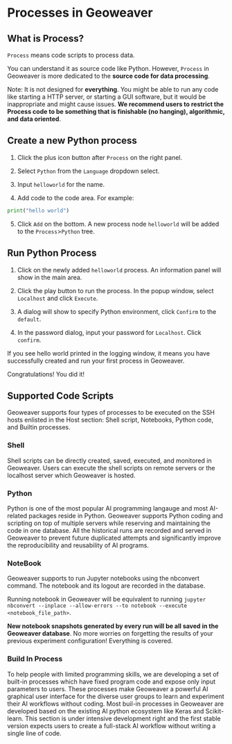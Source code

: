 
# Processes in Geoweaver

## What is Process?

`Process` means code scripts to process data. 

You can understand it as source code like Python. However, `Process` in Geoweaver is more dedicated to the **source code for data processing**. 

Note: It is not designed for **everything**. You might be able to run any code like starting a HTTP server, or starting a GUI software, but it would be inappropriate and might cause issues. **We recommend users to restrict the Process code to be something that is finishable (no hanging), algorithmic, and data oriented**. 

## Create a new Python process

1. Click the plus icon button after `Process` on the right panel.

2. Select `Python` from the `Language` dropdown select.

3. Input `helloworld` for the name.

4. Add code to the code area. For example:

```Python
print("hello world")
```

5. Click `Add` on the bottom. A new process node `helloworld` will be added to the `Process`>`Python` tree.


## Run Python Process

1. Click on the newly added `helloworld` process. An information panel will show in the main area.

2. Click the play button to run the process. In the popup window, select `Localhost` and click `Execute`. 

3. A dialog will show to specify Python environment, click `Confirm` to the `default`. 

4. In the password dialog, input your password for `Localhost`. Click `confirm`.

If you see hello world printed in the logging window, it means you have successfully created and run your first process in Geoweaver. 

Congratulations! You did it!

## Supported Code Scripts

Geoweaver supports four types of processes to be executed on the SSH hosts enlisted in the Host section: Shell script, Notebooks, Python code, and Builtin processes.

### Shell

Shell scripts can be directly created, saved, executed, and monitored in Geoweaver. Users can execute the shell scripts on remote servers or the localhost server which Geoweaver is hosted.

### Python

Python is one of the most popular AI programming langauge and most AI-related packages reside in Python. Geoweaver supports Python coding and scripting on top of multiple servers while reserving and maintaining the code in one database. All the historical runs are recorded and served in Geoweaver to prevent future duplicated attempts and significantly improve the reproducibility and reusability of AI programs.

### NoteBook

Geoweaver supports to run Jupyter notebooks using the nbconvert command. The notebook and its logout are recorded in the database.

Running notebook in Geoweaver will be equivalent to running `jupyter nbconvert --inplace --allow-errors --to notebook --execute <notebook_file_path>`.

**New notebook snapshots generated by every run will be all saved in the Geoweaver database**. No more worries on forgetting the results of your previous experiment configuration! Everything is covered.

### Build In Process

To help people with limited programming skills, we are developing a set of built-in processes which have fixed program code and expose only input parameters to users. These processes make Geoweaver a powerful AI graphical user interface for the diverse user groups to learn and experiment their AI workflows without coding. Most buil-in processes in Geoweaver are developed based on the existing AI python ecosystem like Keras and Scikit-learn. This section is under intensive development right and the first stable version expects users to create a full-stack AI workflow without writing a single line of code.


